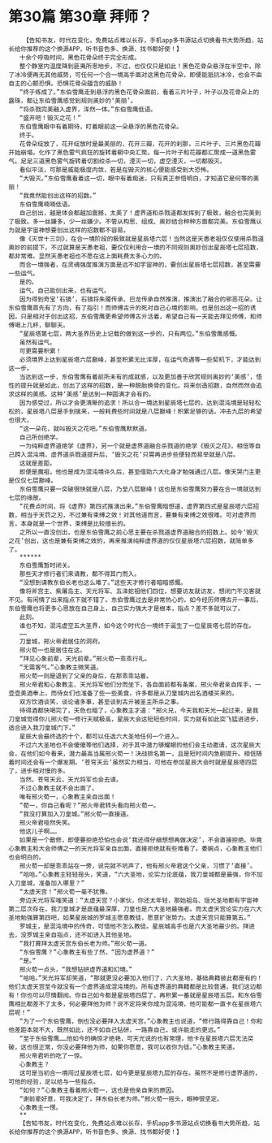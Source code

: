 # 第30篇 第30章 拜师？
        【告知书友，时代在变化，免费站点难以长存，手机app多书源站点切换看书大势所趋，站长给你推荐的这个换源APP，听书音色多、换源、找书都好使！】
       十余个呼吸时间，黑色花骨朵终于完全形成。
       整个静室内温度降到匪夷所思地步，不过，也仅仅只是如此！黑色花骨朵悬浮在半空中，除了冰冷便再无其他威势，可任何一个合一境高手面对这黑色花骨朵，即便能抵抗冰冷，也会不由自主的心颤恐惧。恐惧花骨朵蕴含的威胁！
       “终于练成了。”东伯雪鹰走到悬浮的黑色花骨朵面前，看着三片叶子，叶子以及花骨朵上的露珠，都让东伯雪鹰感觉到规则奥妙的‘美丽’。
       “将杀戮完美融入虚界，浑然一体。”东伯雪鹰低语。
       “盛开吧！毁灭之花！”
       东伯雪鹰眼中有着期待，盯着眼前这一朵悬浮的黑色花骨朵。
       终于。
       花骨朵绽放了，花开绽放时是最美丽的，花开三瓣，花开的刹那，三片叶子、三片黑色花瓣开始崩塌，化作了黑色雾气疯狂的旋转着朝中央汇聚。每一片叶子和花瓣都汇聚成一道黑色雾气。足足三道黑色雾气旋转着切割绞杀一切，湮灭一切，虚空湮灭，一切都毁灭。
       看似平淡，可那是威能极度内敛，若是在毁灭的核心便能感受到大恐怖。
       “大毁灭。”东伯雪鹰看着这一切，眼中有着痴迷，只有真正参悟明白，才知道它是何等的美丽！
       “我竟然能创出这样的招数。”
       东伯雪鹰喃喃低语。
       自己创出，越是体会都越加震撼，太美了！虚界道和杀戮道都发挥到了极致，融合也完美到了极致。多一丝嫌多，少一丝嫌少。不管从构思、组成、奥妙结合种种方面都完美。东伯雪鹰认为就是宇宙神想要创出这样的招数都不容易。
       像《灭世十三剑》，在合一境阶段的极致就是星辰塔六层！当然这是天愚老祖仅仅使用杀戮道奥妙的前提下，不过就算是天愚老祖，要仅仅利用合一境的不同规则奥妙创出星辰塔七层招数，都非常难。显然天愚老祖也不愿在这上面耗费太多心力的。
       而合一境强者，在灵魂强度推演方面是远不如宇宙神的，要创出星辰塔七层招数，甚至需要一些运气。
       是的。
       运气，自己能创出来，也有运气。
       因为得到奇宝‘石镜’，石镜将朱魇传承、巴龙传承自然推演，推演出了融合的邪恶花朵。让东伯雪鹰首先有了方向，有了指引！而师傅古亓的死对自己心境的影响，也是创出这一招的诱因，只是相对于创出这招，东伯雪鹰更希望师傅古亓活着，希望自己有一天能去拜见师傅，和师傅喝上几杯，聊聊天。
       “星辰塔第七层，两大圣界历史上记载的做到这一步的，只有两位。”东伯雪鹰感慨。
       虽然有运气。
       可更需要积累！
       必须境界上达到星辰塔六层巅峰，甚至积累无比浑厚，在运气奇遇等一些契机下，才能达到这一步。
       当达到这一步，东伯雪鹰有着前所未有的成就感，以及更加善于欣赏规则奥妙的‘美感’，悟性的提升就是如此，创出了这样的招数，是一种脱胎换骨的变化。将来创造招数，自然而然会追求这样的美感。这种‘美感’是达到一种圆满才会有的。
       因为感受过，所以才会更清晰的追求！所以合一境达到星辰塔七层的，达到混沌境是轻轻松松的，星辰塔八层是手到擒来，一般耗费些时间就是八层巅峰！积累足够的话，冲击九层的希望也很大。
       “这一朵花，就叫毁灭之花吧。”东伯雪鹰默默道。
       自己所创绝学。
       一为纯粹虚界道绝学《虚界》，另一个就是虚界道融合杀戮道的绝学《毁灭之花》，相信等自己跨入混沌境，虚界道杀戮道提升后，‘毁灭之花’只需再进步些便轻而易举就是八层。
       这就是差距。
       即便是魔祖，他也是成为混沌境许久后，甚至借助六大化身才勉强通过八层。像天哭门主更是仅仅七层巅峰。
       东伯雪鹰只要一突破很快就是八层，乃至八层巅峰！这也是东伯雪鹰努力要在合一境就达到七层的缘故。
       “花费点时间，将《虚界》第四式推演出来。”东伯雪鹰暗想道，虚界第四式是星辰塔六层招数，相当于天罚之刃，不过兼有束缚之效！对其他道而言，要兼有束缚之效很难。可对虚界而言，本身就是一个世界，束缚是比较擅长的。
       之所以一直没创出，也是东伯雪鹰之前心思主要在杀戮道虚界道融合的招数上。如今‘毁灭之花’创出，这也是兼有束缚之效的，再来推演纯粹虚界道的仅仅星辰塔六层招数，就简单多了。
       ******
       东伯雪鹰暂时闭关。
       那些天才修行者们来请教，都不得其门而入。
       “没想到请教东伯长老也这么难了。”这些天才修行者暗暗感慨。
       像将斧宫主、紫屠岛主、天光将军、五泽蛇祖他们四位，想要访友就访友，想闭门不见客就不见。有闲情了出来指点下就不错了。东伯雪鹰过去是非常热心的，如今经历师傅古亓一事后，东伯雪鹰也将更多心思放在自己身上，自己实力强大才是根本，指点？差不多就可以了。
       此刻。
       谁也不知，混沌虚空五大圣界，如今这个时代合一境终于诞生了一位星辰塔七层的存在。
       ……
       刀皇城，邢火帝君居住的洞府。
       邢火荀一也是居住在这。
       “拜见心象前辈，天光前辈。”邢火荀一乖乖行礼。
       “无需客气。”心象教主微笑道。
       邢火荀一则是退到了父亲的身后，在那乖乖站着。
       邢火帝君和心象教主、天光将军他们分而坐下，各自面前都有条案，邢火帝君亲自挥手，一壶壶美酒奉上，而侍女们也准备了些一些美食，许多都是从刀皇城内出名酒楼买来的。
       双方饮酒谈笑，谈论诸多事，甚至谈到古亓被圣主所杀之事。
       待得酒都快喝完了，天色也暗了，心象教主才道：“邢火兄，今天我和天光一起过来，是我刀皇城觉得你儿邢火荀一修行天赋极高，星辰大会这短短些时间，实力就有如此突飞猛进进步，适合进入我刀皇城门下。”
       星辰大会最终选的十个，都可以任选六大圣地任何一个进入。
       不过六大圣地也不会傻傻等他们选择，对于其中潜力够耀眼的他们会主动邀请，这次星辰大会，在他们如今看来，潜力最高当属邢火荀一！决战排名第一，且是短时间内急剧提升。相信随着时间还会有一个爆发期。‘苍穹天云’虽然实力相当，可他在参加星辰大会时就是星辰塔四层了，进步相对慢的多。
       当然，苍穹天云，天光将军也会去请。
       不过心象教主就不会出面了。
       唯有邢火荀一，心象教主亲自出面！
       “荀一，你自己看呢？”邢火帝君转头看向邢火荀一。
       “我没打算加入刀皇城。”邢火荀一直接道。
       邢火帝君哑然失笑。
       他这儿子啊……
       如果是一个散修，即便要拒绝恐怕也会说‘我还得仔细想想再做决定’，不会直接拒绝。毕竟心象教主和大会师傅之一的天光将军亲自出面，直接拒绝就有些难看了。委婉点，心象教主他们也会明白的。
       邢火荀一却是乖乖站在一旁，说完就不吭声了，他有邢火帝君这个父亲，习惯了‘直接’。
       “哈哈。”心象教主轻轻摇头，笑道，“六大圣地，论实力论底蕴，我刀皇城都是最强，你不加入刀皇城，准备加入哪里？”
       “太虚天宫！”邢火荀一毫不犹豫。
       旁边天光将军嗤笑道：“太虚天宫？小家伙，你还太年轻，那始祖岛、瑶光圣地都有宇宙神第二层次存在，我刀皇城才是底蕴最深厚，刀皇也是六大圣地最强者。而太虚天宫论实力在六大圣地勉强算第四吧，如果星辰城的罗城主愿意教徒，愿意扩张势力。太虚天宫只能算第五。”
       罗城主，是混沌境中的传奇，可惜他不怎么教徒。星辰城高手也是六大圣地最少的。拜进去，没罗城主亲自指点，还不如进入其他圣地。
       “我打算拜太虚天宫东伯长老为师。”邢火荀一道。
       “东伯雪鹰？”心象教主有些了然，“因为虚界道？”
       “是。”
       邢火荀一点头，“我想钻研虚界道和幻境。”
       “哈哈。”天光将军却笑道，“那就更没必要加入他们了，六大圣地，基础典籍彼此都是有的！他们太虚天宫至今就没有一个虚界道成混沌境的。所有虚界道的典籍都是比较普通，我们这边都有！你也可以尽情翻阅。你自己如今都是星辰塔四层了，再积累一番就是星辰塔五层。和东伯雪鹰相比都差不了太多，何必要拜他为师？说不定将来你成为混沌境，他可能都一直卡在星辰塔六层呢！”
       “为了一个东伯雪鹰，倒也没必要拜入太虚天宫。”心象教主也说道，“修行路得靠自己！你和他差距本就不大，既然如此，还不如自己钻研，一路靠自己，或许能走的更远。”
       “至于东伯雪鹰……他如今的确惊才绝艳，可天光说的也有常理，他卡在星辰塔六层无法突破，这也很正常，你没必要拜他为师，如果你愿意，我可以收你为徒。”心象教主笑道。
       邢火帝君听的吃了一惊。
       心象教主？
       这可是当初合一境闯过星辰塔七层，如今更是星辰塔九层的存在。虽然不是修行虚界道的，可他的经验，足以给与一些指点。
       “如何？”心象教主看着邢火荀一，这也是他亲自来的原因。
       “谢前辈好意，可我决定了，拜东伯长老为师。”邢火荀一摇头，眼神很坚定。
       心象教主一愣。
       **
       【告知书友，时代在变化，免费站点难以长存，手机app多书源站点切换看书大势所趋，站长给你推荐的这个换源APP，听书音色多、换源、找书都好使！】
